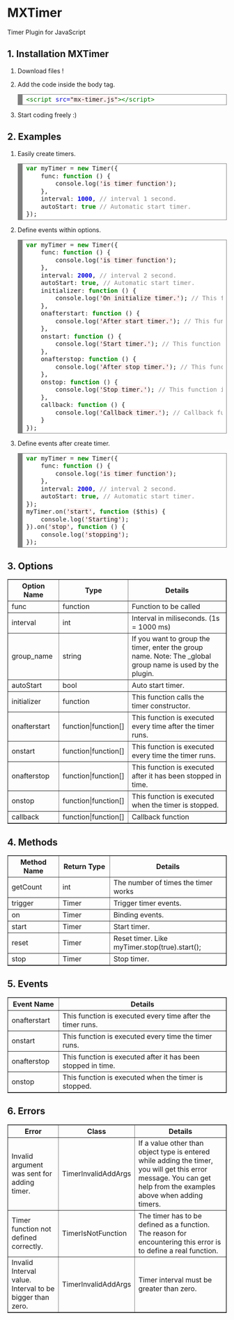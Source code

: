 # MXTimer
Timer Plugin for JavaScript

## 1\. Installation MXTimer

1.  Download files !

2.  Add the code inside the body tag.

    <div style="background: #ffffff; overflow:auto;width:auto;border:solid gray;border-width:.1em .1em .1em .8em;padding:.2em .6em;">

    <pre style="margin: 0; line-height: 125%"><span style="color: #007700">&lt;script</span> <span style="color: #0000CC">src=</span><span style="background-color: #fff0f0">"mx-timer.js"</span><span style="color: #007700">&gt;&lt;/script&gt;</span>
    </pre>

    </div>

3.  Start coding freely :)

## 2\. Examples

1.  Easily create timers.

    <div style="background: #ffffff; overflow:auto;width:auto;border:solid gray;border-width:.1em .1em .1em .8em;padding:.2em .6em;">

    <pre style="margin: 0; line-height: 125%"><span style="color: #008800; font-weight: bold">var</span> myTimer <span style="color: #333333">=</span> <span style="color: #008800; font-weight: bold">new</span> Timer({
        func<span style="color: #333333">:</span> <span style="color: #008800; font-weight: bold">function</span> () {
            console.log(<span style="background-color: #fff0f0">'is timer function'</span>);
        },
        interval<span style="color: #333333">:</span> <span style="color: #0000DD; font-weight: bold">1000</span>, <span style="color: #888888">// interval 1 second.</span>
        autoStart<span style="color: #333333">:</span> <span style="color: #008800; font-weight: bold">true</span> <span style="color: #888888">// Automatic start timer.</span>
    });
    </pre>

    </div>

2.  Define events within options.

    <div style="background: #ffffff; overflow:auto;width:auto;border:solid gray;border-width:.1em .1em .1em .8em;padding:.2em .6em;">

    <pre style="margin: 0; line-height: 125%"><span style="color: #008800; font-weight: bold">var</span> myTimer <span style="color: #333333">=</span> <span style="color: #008800; font-weight: bold">new</span> Timer({
        func<span style="color: #333333">:</span> <span style="color: #008800; font-weight: bold">function</span> () {
            console.log(<span style="background-color: #fff0f0">'is timer function'</span>);
        },
        interval<span style="color: #333333">:</span> <span style="color: #0000DD; font-weight: bold">2000</span>, <span style="color: #888888">// interval 2 second.</span>
        autoStart<span style="color: #333333">:</span> <span style="color: #008800; font-weight: bold">true</span>, <span style="color: #888888">// Automatic start timer.</span>
        initializer<span style="color: #333333">:</span> <span style="color: #008800; font-weight: bold">function</span> () {
            console.log(<span style="background-color: #fff0f0">'On initialize timer.'</span>); <span style="color: #888888">// This function calls the timer constructor.</span>
        },
        onafterstart<span style="color: #333333">:</span> <span style="color: #008800; font-weight: bold">function</span> () {
            console.log(<span style="background-color: #fff0f0">'After start timer.'</span>); <span style="color: #888888">// This function is executed every time after the timer runs.</span>
        },
        onstart<span style="color: #333333">:</span> <span style="color: #008800; font-weight: bold">function</span> () {
            console.log(<span style="background-color: #fff0f0">'Start timer.'</span>); <span style="color: #888888">// This function is executed every time the timer runs.</span>
        },
        onafterstop<span style="color: #333333">:</span> <span style="color: #008800; font-weight: bold">function</span> () {
            console.log(<span style="background-color: #fff0f0">'After stop timer.'</span>); <span style="color: #888888">// This function is executed after it has been stopped in time.</span>
        },
        onstop<span style="color: #333333">:</span> <span style="color: #008800; font-weight: bold">function</span> () {
            console.log(<span style="background-color: #fff0f0">'Stop timer.'</span>); <span style="color: #888888">// This function is executed when the timer is stopped.</span>
        },
        callback<span style="color: #333333">:</span> <span style="color: #008800; font-weight: bold">function</span> () {
            console.log(<span style="background-color: #fff0f0">'Callback timer.'</span>); <span style="color: #888888">// Callback function</span>
        }
    });
    </pre>

    </div>

3.  Define events after create timer.

    <div style="background: #ffffff; overflow:auto;width:auto;border:solid gray;border-width:.1em .1em .1em .8em;padding:.2em .6em;">

    <pre style="margin: 0; line-height: 125%"><span style="color: #008800; font-weight: bold">var</span> myTimer <span style="color: #333333">=</span> <span style="color: #008800; font-weight: bold">new</span> Timer({
        func<span style="color: #333333">:</span> <span style="color: #008800; font-weight: bold">function</span> () {
            console.log(<span style="background-color: #fff0f0">'is timer function'</span>);
        },
        interval<span style="color: #333333">:</span> <span style="color: #0000DD; font-weight: bold">2000</span>, <span style="color: #888888">// interval 2 second.</span>
        autoStart<span style="color: #333333">:</span> <span style="color: #008800; font-weight: bold">true</span>, <span style="color: #888888">// Automatic start timer.</span>
    });
    myTimer.on(<span style="background-color: #fff0f0">'start'</span>, <span style="color: #008800; font-weight: bold">function</span> ($this) {
        console.log(<span style="background-color: #fff0f0">'Starting'</span>);
    }).on(<span style="background-color: #fff0f0">'stop'</span>, <span style="color: #008800; font-weight: bold">function</span> () {
        console.log(<span style="background-color: #fff0f0">'stopping'</span>);
    });
    </pre>

    </div>

## 3\. Options

<table border="1" width="100%" cellpadding="0" cellspacing="0">

<thead>

<tr>

<th width="100">Option Name</th>

<th width="100">Type</th>

<th>Details</th>

</tr>

</thead>

<tbody>

<tr>

<td class="title">func</td>

<td class="title">function</td>

<td>Function to be called</td>

</tr>

<tr>

<td class="title">interval</td>

<td class="title">int</td>

<td>Interval in miliseconds. (1s = 1000 ms)</td>

</tr>

<tr>

<td class="title">group_name</td>

<td class="title">string</td>

<td>If you want to group the timer, enter the group name. Note: The _global group name is used by the plugin.</td>

</tr>

<tr>

<td class="title">autoStart</td>

<td class="title">bool</td>

<td>Auto start timer.</td>

</tr>

<tr>

<td class="title">initializer</td>

<td class="title">function</td>

<td>This function calls the timer constructor.</td>

</tr>

<tr>

<td class="title">onafterstart</td>

<td class="title">function|function[]</td>

<td>This function is executed every time after the timer runs.</td>

</tr>

<tr>

<td class="title">onstart</td>

<td class="title">function|function[]</td>

<td>This function is executed every time the timer runs.</td>

</tr>

<tr>

<td class="title">onafterstop</td>

<td class="title">function|function[]</td>

<td>This function is executed after it has been stopped in time.</td>

</tr>

<tr>

<td class="title">onstop</td>

<td class="title">function|function[]</td>

<td>This function is executed when the timer is stopped.</td>

</tr>

<tr>

<td class="title">callback</td>

<td class="title">function|function[]</td>

<td>Callback function</td>

</tr>

</tbody>

</table>

## 4\. Methods

<table border="1" width="100%" cellpadding="0" cellspacing="0">

<thead>

<tr>

<th width="100">Method Name</th>

<th width="100">Return Type</th>

<th>Details</th>

</tr>

</thead>

<tbody>

<tr>

<td class="title">getCount</td>

<td class="title">int</td>

<td>The number of times the timer works</td>

</tr>

<tr>

<td class="title">trigger</td>

<td class="title">Timer</td>

<td>Trigger timer events.</td>

</tr>

<tr>

<td class="title">on</td>

<td class="title">Timer</td>

<td>Binding events.</td>

</tr>

<tr>

<td class="title">start</td>

<td class="title">Timer</td>

<td>Start timer.</td>

</tr>

<tr>

<td class="title">reset</td>

<td class="title">Timer</td>

<td>Reset timer. Like myTimer.stop(true).start();</td>

</tr>

<tr>

<td class="title">stop</td>

<td class="title">Timer</td>

<td>Stop timer.</td>

</tr>

</tbody>

</table>

## 5\. Events

<table border="1" width="100%" cellpadding="0" cellspacing="0">

<thead>

<tr>

<th width="100">Event Name</th>

<th>Details</th>

</tr>

</thead>

<tbody>

<tr>

<td class="title">onafterstart</td>

<td>This function is executed every time after the timer runs.</td>

</tr>

<tr>

<td class="title">onstart</td>

<td>This function is executed every time the timer runs.</td>

</tr>

<tr>

<td class="title">onafterstop</td>

<td>This function is executed after it has been stopped in time.</td>

</tr>

<tr>

<td class="title">onstop</td>

<td>This function is executed when the timer is stopped.</td>

</tr>

</tbody>

</table>

## 6\. Errors

<table border="1" width="100%" cellpadding="0" cellspacing="0" id="errors">

<thead>

<tr>

<th>Error</th>

<th width="100">Class</th>

<th>Details</th>

</tr>

</thead>

<tbody>

<tr>

<td class="title">Invalid argument was sent for adding timer.</td>

<td class="title">TimerInvalidAddArgs</td>

<td>If a value other than object type is entered while adding the timer, you will get this error message. You can get help from the examples above when adding timers.</td>

</tr>

<tr>

<td class="title">Timer function not defined correctly.</td>

<td class="title">TimerIsNotFunction</td>

<td>The timer has to be defined as a function. The reason for encountering this error is to define a real function.</td>

</tr>

<tr>

<td class="title">Invalid Interval value. Interval to be bigger than zero.</td>

<td class="title">TimerInvalidAddArgs</td>

<td>Timer interval must be greater than zero.</td>

</tr>

</tbody>

</table>
